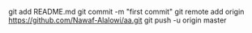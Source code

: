 
git add README.md
git commit -m "first commit"
git remote add origin https://github.com/Nawaf-Alalowi/aa.git
git push -u origin master
